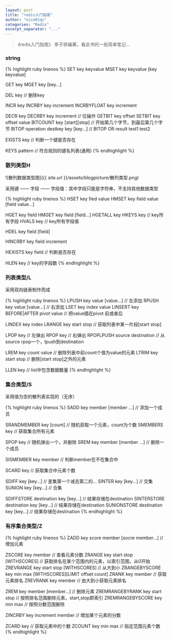 ```yaml
---
layout: post
title: "redis入门指南"
author: "nice01qc"
categories: "Redis"
excerpt_separator: "..."
---
```


>《redis入门指南》 李子骅编著，看此书的一些简单笔记...

### string

{% highlight ruby linenos %}
SET key keyvalue
MSET key keyvalue [key keyvalue]

GET key
MGET key [key...]

DEL key		// 删除key

INCR key
INCRBY key increment
INCRBYFLOAT key increment

DECR key
DECRBY key increment
// 位操作
GETBIT key offset
SETBIT key offset value
BITCOUNT key [start][stop]	// 开始第几个字节，到最后第几个字节
BITOP operation destkey key [key...]	// BITOP OR result test1 test2

EXISTS key		// 判断一个键是否存在

KEYS pattern	// 符合规则的键名列表(通用)
{% endhighlight %}

### 散列类型H

![散列数据类型图]({{ site.url }}/assets/blogpicture/散列类型.png)

采用键 —— 字段 —— 字段值：其中字段只能是字符串，不支持其他数据类型

{% highlight ruby linenos %}
HSET key fied value
HMSET key field value [field value...]

HGET key field
HMGET key field [field...]
HGETALL key
HKEYS key	// key所有字段
HVALS key	// key所有字段值

HDEL key field [field]

HINCRBY key field increment

HEXISTS key field	// 判断是否存在

HLEN key	// key的字段数
{% endhighlight %}

### 列表类型/L

采用双向链表制作而成

{% highlight ruby linenos %}
LPUSH key value [value...]		// 左添加
RPUSH key value [value...]		// 右添加
LSET key index value
LINSERT key BEFORE|AFTER pivot value // 把value插在pivot 前或者后

LINDEX key index
LRANGE key start stop	// 获取列表中某一片段[start stop]

LPOP key	// 左弹出
RPOP key 	// 右弹出
RPOPLPUSH	source destination	// 从source rpop一个，lpush到destination

LREM key count value	// 删除列表中前count个值为value的元素
LTRIM key start stop	// 删除[start stop]之外的元素

LLEN key 	// list中包含数据数量
{% endhighlight %}

### 集合类型/S

采用值为空的散列表实现的（无序）

{% highlight ruby linenos %}
SADD key member [member ...]	// 添加一个成员

SRANDMEMBER key [count] 	// 随机获取一个元素，count为个数
SMEMBERS key	// 获取集合所有元素

SPOP key 	// 随机弹出一个，并删除
SREM key member [member ...]	// 删除一个成员

SISMEMBER key member	// 判断member在不在集合中

SCARD key	// 获取集合中元素个数

SDIFF key [key...]		// 差集第一个减去第二的...
SINTER key [key...]		// 交集
SUNION key [key...]		// 合集

SDIFFSTORE destination key [key...]	// 结果存储在destination
SINTERSTORE destination key [key...]	// 结果存储在destination
SUNIONSTORE destination key [key...]	// 结果存储在destination
{% endhighlight %}

### 有序集合类型/Z

{% highlight ruby linenos %}
ZADD key score member [socre member...] 	// 增加元素

ZSCORE key member	// 查看元素分数
ZRANGE key start stop [WITHSCORES]		// 获取排名在某个范围内的元素，以索引范围，从0开始
ZREVRANGE key start stop [WITHSCORES] // 从大到小
ZRANGEBYSCORE key min max [WITHSCORES][LIMIT offset count]
ZRANK key member	// 获取元素排名
ZREVRANK key member		// 由大到小获取元素排名

ZREM key member [member...]  	// 删除元素
ZREMRANGEBYRANK key start stop 		// 按照排名范围删除元素，start,stop即索引
ZREMRANGEBYSCORE key min max		// 按照分数范围删除


ZINCRBY key increment member	// 增加某个元素的分数

ZCARD key 		// 获取元素中的个数
ZCOUNT key min max // 指定范围元素个数
{% endhighlight %}

